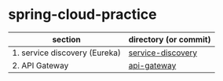 # spring-cloud-practice


|section| directory (or commit)                                                                                       |
|---|-----------------------------------------------------------------------------------------------------------------|
|1. service discovery (Eureka)| [service-discovery](https://github.com/jihyunhillpark/spring-cloud-practice-repo/tree/main/service-discovery)|
|2. API Gateway | [api-gateway](https://github.com/jihyunhillpark/spring-cloud-practice-repo/tree/main/api-gateway-service)|
